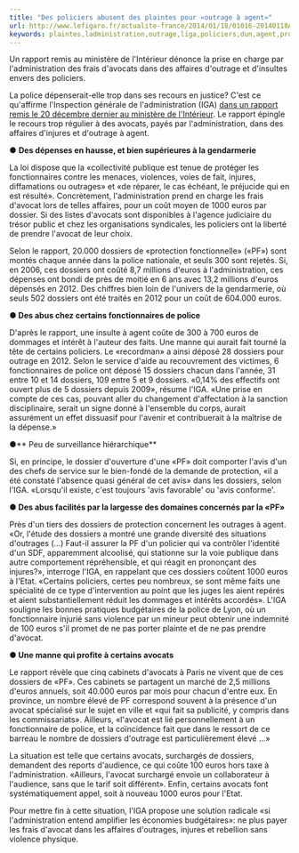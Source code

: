 ```yaml
---
title: "Des policiers abusent des plaintes pour «outrage à agent»"
url: http://www.lefigaro.fr/actualite-france/2014/01/18/01016-20140118ARTFIG00351-des-policiers-abusent-des-plaintes-pour-outrage-a-agent.php
keywords: plaintes,ladministration,outrage,liga,policiers,dun,agent,protection,euros,rapport,affaires,pf,dossiers,abusent
---
```

Un rapport remis au ministère de l\'Intérieur dénonce la prise en charge par l\'administration des frais d\'avocats dans des affaires d\'outrage et d\'insultes envers des policiers.

La police dépenserait-elle trop dans ses recours en justice? C\'est ce qu\'affirme l\'Inspection générale de l\'administration (IGA) [dans un rapport remis le 20 décembre dernier au ministère de l\'Intérieur](http://www.interieur.gouv.fr/Publications/Rapports-de-l-IGA/Rapports-recents-classes-par-date-de-mise-en-ligne/Evolution-et-maitrise-des-depenses-decontentieux-a-la-charge-du-Ministere-de-l-Interieur). Le rapport épingle le recours trop régulier à des avocats, payés par l\'administration, dans des affaires d\'injures et d\'outrage à agent.

● **Des dépenses en hausse, et bien supérieures à la gendarmerie**

La loi dispose que la «collectivité publique est tenue de protéger les fonctionnaires contre les menaces, violences, voies de fait, injures, diffamations ou outrages» et «de réparer, le cas échéant, le préjucide qui en est résulté». Concrètement, l\'administration prend en charge les frais d\'avocat lors de telles affaires, pour un coût moyen de 1000 euros par dossier. Si des listes d\'avocats sont disponibles à l\'agence judiciaire du trésor public et chez les organisations syndicales, les policiers ont la liberté de prendre l\'avocat de leur choix.

Selon le rapport, 20.000 dossiers de «protection fonctionnelle» («PF») sont montés chaque année dans la police nationale, et seuls 300 sont rejetés. Si, en 2006, ces dossiers ont coûté 8,7 millions d\'euros à l\'administration, ces dépenses ont bondi de près de moitié en 6 ans avec 13,2 millions d\'euros dépensés en 2012. Des chiffres bien loin de l\'univers de la gendarmerie, où seuls 502 dossiers ont été traités en 2012 pour un coût de 604.000 euros.

**● Des abus chez certains fonctionnaires de police**

D\'après le rapport, une insulte à agent coûte de 300 à 700 euros de dommages et intérêt à l\'auteur des faits. Une manne qui aurait fait tourné la tête de certains policiers. Le «recordman» a ainsi déposé 28 dossiers pour outrage en 2012. Selon le service d\'aide au recouvrement des victimes, 6 fonctionnaires de police ont déposé 15 dossiers chacun dans l\'année, 31 entre 10 et 14 dossiers, 109 entre 5 et 9 dossiers. «0,14% des effectifs ont ouvert plus de 5 dossiers depuis 2009», résume l\'IGA. «Une prise en compte de ces cas, pouvant aller du changement d\'affectation à la sanction disciplinaire, serait un signe donné à l\'ensemble du corps, aurait assurément un effet dissuasif pour l\'avenir et contribuerait à la maîtrise de la dépense.»

●** Peu de surveillance hiérarchique**

Si, en principe, le dossier d\'ouverture d\'une «PF» doit comporter l\'avis d\'un des chefs de service sur le bien-fondé de la demande de protection, «il a été constaté l\'absence quasi général de cet avis» dans les dossiers, selon l\'IGA. «Lorsqu\'il existe, c\'est toujours 'avis favorable\' ou 'avis conforme\'.

**● Des abus facilités par la largesse des domaines concernés par la «PF»**

Près d\'un tiers des dossiers de protection concernent les outrages à agent. «Or, l\'étude des dossiers a montré une grande diversité des situations d\'outrages (\...) Faut-il assurer la PF d\'un policier qui va contrôler l\'identité d\'un SDF, apparemment alcoolisé, qui stationne sur la voie publique dans autre comportement répréhensible, et qui réagit en prononçant des injures?», interroge l\'IGA, en rappelant que ces dossiers coûtent 1000 euros à l\'Etat. «Certains policiers, certes peu nombreux, se sont même faits une spécialité de ce type d\'intervention au point que les juges les aient repérés et aient substantiellement réduit les dommages et intérêts accordés». L\'IGA souligne les bonnes pratiques budgétaires de la police de Lyon, où un fonctionnaire injurié sans violence par un mineur peut obtenir une indemnité de 100 euros s\'il promet de ne pas porter plainte et de ne pas prendre d\'avocat.

**● Une manne qui profite à certains avocats**

Le rapport révèle que cinq cabinets d\'avocats à Paris ne vivent que de ces dossiers de «PF». Ces cabinets se partagent un marché de 2,5 millions d\'euros annuels, soit 40.000 euros par mois pour chacun d\'entre eux. En province, un nombre élevé de PF correspond souvent à la présence d\'un avocat spécialisé sur le sujet en ville et «qui fait sa publicité, y compris dans les commissariats». Ailleurs, «l\'avocat est lié personnellement à un fonctionnaire de police, et la coïncidence fait que dans le ressort de ce barreau le nombre de dossiers d\'outrage est particulièrement élevé \...»

La situation est telle que certains avocats, surchargés de dossiers, demandent des reports d\'audience, ce qui coûte 100 euros hors taxe à l\'administration. «Ailleurs, l\'avocat surchargé envoie un collaborateur à l\'audience, sans que le tarif soit différent». Enfin, certains avocats font systématiquement appel, soit à nouveau 1000 euros pour l\'Etat.

Pour mettre fin à cette situation, l\'IGA propose une solution radicale «si l\'administration entend amplifier les économies budgétaires»: ne plus payer les frais d\'avocat dans les affaires d\'outrages, injures et rebellion sans violence physique.
